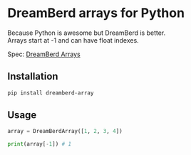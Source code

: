 # DreamBerd arrays for Python

Because Python is awesome but DreamBerd is better.  
Arrays start at -1 and can have float indexes.  
  
Spec: [DreamBerd Arrays](https://github.com/TodePond/DreamBerd?tab=readme-ov-file#array)
  

## Installation
```bash
pip install dreamberd-array
```

## Usage
```python
array = DreamBerdArray([1, 2, 3, 4])

print(array[-1]) # 1
```